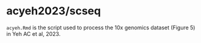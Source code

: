 # acyeh2023/scseq

`acyeh.Rmd` is the script used to process the 10x genomics dataset (Figure 5) in Yeh AC et al, 2023.
